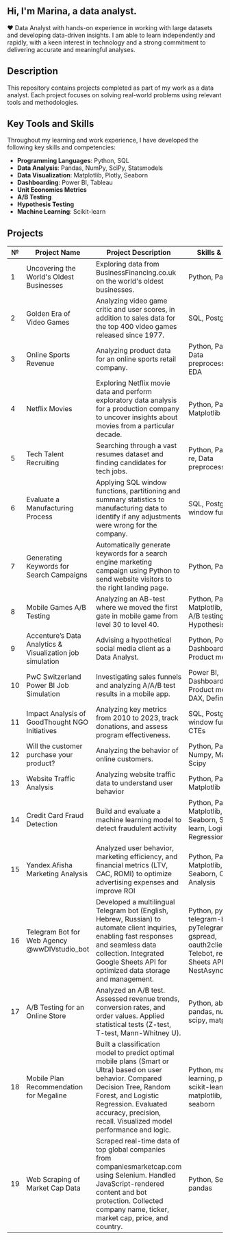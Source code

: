 ## Hi, I'm Marina, a data analyst.  
❤️ Data Analyst with hands-on experience in working with large datasets and developing data-driven insights. I am able to learn independently and rapidly, with a keen interest in technology and a strong commitment to delivering accurate and meaningful analyses.

## Description
This repository contains projects completed as part of my work as a data analyst. Each project focuses on solving real-world problems using relevant tools and methodologies.

## Key Tools and Skills
Throughout my learning and work experience, I have developed the following key skills and competencies:

- **Programming Languages**: Python, SQL
- **Data Analysis**: Pandas, NumPy, SciPy, Statsmodels
- **Data Visualization**: Matplotlib, Plotly, Seaborn
- **Dashboarding**: Power BI, Tableau
- **Unit Economics Metrics**
- **A/B Testing**
- **Hypothesis Testing**
- **Machine Learning**: Scikit-learn

## Projects

| №  | Project Name                                          | Project Description                                                                                                                                     | Skills & Tools                                                             |
|----|--------------------------------------------------------------|---------------------------------------------------------------------------------------------------------------------------------------------------------|----------------------------------------------------------------------------|
| 1  | Uncovering the World's Oldest Businesses                    | Exploring data from BusinessFinancing.co.uk on the world's oldest businesses.                                                                                                 | Python, Pandas                                                             |
| 2  | Golden Era of Video Games                                       | Analyzing video game critic and user scores, in addition to sales data for the top 400 video games released since 1977.                                                       | SQL, PostgreSQL                                         |
| 3  | Online Sports Revenue                                   | Analyzing product data for an online sports retail company.                        | Python, Pandas, Data preprocessing, EDA     |
| 4  | Netflix Movies                              | Exploring Netflix movie data and perform exploratory data analysis for a production company to uncover insights about movies from a particular decade.             | Python, Pandas, Matplotlib |
| 5  |Tech Talent Recruiting                         | Searching through a vast resumes dataset and finding candidates for tech jobs.                                                | Python, Pandas, re, Data preprocessing   |
| 6  | Evaluate a Manufacturing Process                                                    | Applying SQL window functions, partitioning and summary statistics to manufacturing data to identify if any adjustments were wrong for the company.                                                 | SQL, PostgreSQL, window functions                                                            |
| 7  | Generating Keywords for Search Campaigns           | Automatically generate keywords for a search engine marketing campaign using Python to send website visitors to the right landing page.                        | Python, Pandas        |
| 8  | Mobile Games A/B Testing                                                 | Analyzing an AB-test where we moved the first gate in mobile game from level 30 to level 40.                                      | Python, Pandas, Matplotlib, SciPy, A/B testing, Hypothesis testing                                                              |
| 9  | Accenture’s Data Analytics & Visualization job simulation                                     | Advising a hypothetical social media client as a Data Analyst.                                                       | Python, Power BI, Dashboarding, Product metrics          |
| 10 | PwC Switzerland Power BI Job Simulation                      | Investigating sales funnels and analyzing A/A/B test results in a mobile app.                                                                            | Power BI, Dashboarding, Product metrics, DAX, Defining KPIs    |
| 11 | Impact Analysis of GoodThought NGO Initiatives                      | Analyzing key metrics from 2010 to 2023, track donations, and assess program effectiveness.                                                                            | SQL, PostgreSQL, window functions, CTEs    |
| 12 | Will the customer purchase your product?                      | Analyzing the behavior of online customers.                                                                            | Python, Pandas, Numpy, Matplotlib, Scipy     |
| 13 | Website Traffic Analysis                      | Analyzing website traffic data to understand user behavior                                                                            | Python, Pandas, Matplotlib     |
| 14 | Credit Card Fraud Detection                   | Build and evaluate a machine learning model to detect fraudulent activity                                                                           | Python, Pandas, Matplotlib, Seaborn, Scikit-learn, Logistic Regression     |
| 15 | Yandex.Afisha Marketing Analysis                   | Analyzed user behavior, marketing efficiency, and financial metrics (LTV, CAC, ROMI) to optimize advertising expenses and improve ROI                                                                           | Python, Pandas, Matplotlib, Seaborn, Cohort Analysis     |
| 16 | Telegram Bot for Web Agency @wwDIVstudio_bot                   | Developed a multilingual Telegram bot (English, Hebrew, Russian) to automate client inquiries, enabling fast responses and seamless data collection. Integrated Google Sheets API for optimized data storage and management.                                                                       | Python, python-telegram-bot, pyTelegramBotAPI, gspread, oauth2client, Telebot, re, Google Sheets API,  NestAsyncio     |
| 17 | A/B Testing for an Online Store                   | Analyzed an A/B test. Assessed revenue trends, conversion rates, and order values. Applied statistical tests (Z-test, T-test, Mann-Whitney U).                                                                        | Python, ab test,  pandas, numpy, scipy, matplotlib    |
| 18 | Mobile Plan Recommendation for Megaline        | Built a classification model to predict optimal mobile plans (Smart or Ultra) based on user behavior. Compared Decision Tree, Random Forest, and Logistic Regression. Evaluated accuracy, precision, recall. Visualized model performance and logic. | Python, machine learning, pandas, scikit-learn, matplotlib, seaborn |
| 19 |  Web Scraping of Market Cap Data              | Scraped real-time data of top global companies from companiesmarketcap.com using Selenium. Handled JavaScript-rendered content and bot protection. Collected company name, ticker, market cap, price, and country. | Python, Selenium, pandas |


